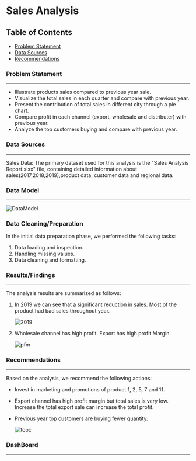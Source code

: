 # Sales Analysis

## Table of Contents

- [Problem Statement](#problem-statement)
- [Data Sources](#data-sources)
- [Recommendations](#recommendations)


### Problem Statement
---

- Illustrate products sales compared to previous year sale.
- Visualize the total sales in each quarter and compare with previous year.
- Present the contribution of total sales in different city through a pie chart.
- Compare profit in each channel (export, wholesale and distributer) with previous year.
- Analyze the top customers buying and compare with previous year.


### Data Sources
---

Sales Data: The primary dataset used for this analysis is the "Sales Analysis Report.xlsx" file, containing detailed information about sales(2017,2018,2019),product data, customer data and regional data.

### Data Model
---
  ![DataModel](https://github.com/AkhileshJayanJ/Sales-Analysis-power-Bi-/assets/160492546/1041ddbe-ec83-4878-bacd-d2c5ffb26ed9)



### Data Cleaning/Preparation

In the initial data preparation phase, we performed the following tasks:
1. Data loading and inspection.
2. Handling missing values.
3. Data cleaning and formatting.


### Results/Findings
---

The analysis results are summarized as follows:
1. In 2019 we can see that a significant reduction in sales. Most of the product had bad sales throughout year.
   
     ![2019](https://github.com/AkhileshJayanJ/Sales-Analysis-power-Bi-/assets/160492546/d80a6f50-19ec-460e-a29f-cb7a0100f163)

2. Wholesale channel has high profit. Export has high profit Margin.

     ![pfm](https://github.com/AkhileshJayanJ/Sales-Analysis-power-Bi-/assets/160492546/5c9bf108-241c-4ce2-9323-978b1ccb0163)




### Recommendations
---

Based on the analysis, we recommend the following actions:
- Invest in marketing and promotions of product 1, 2, 5, 7 and 11.
- Export channel has high profit margin but total sales is very low. Increase the total export sale can increase the total profit.
- Previous year top customers are buying fewer quantity.

  
   ![topc](https://github.com/AkhileshJayanJ/Sales-Analysis-power-Bi-/assets/160492546/7963c03e-d5d9-408d-980a-f03aebd01714)

  

### DashBoard
---
